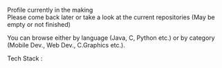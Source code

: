  Profile currently in the making <img src="https://c.tenor.com/NqKNFHSmbssAAAAi/discord-loading-dots-discord-loading.gif" width="25" height="10" />\
Please come back later or take a look at the current repositories (May be empty or not finished)

You can browse either by language (Java, C, Python etc.) or by category (Mobile Dev., Web Dev., C.Graphics etc.).

Tech Stack :

<!---
esammahdi/esammahdi is a ✨ special ✨ repository because its `README.md` (this file) appears on your GitHub profile.
You can click the Preview link to take a look at your changes.
--->
